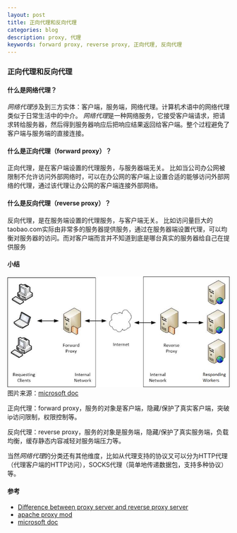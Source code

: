 ```yaml
---
layout: post
title: 正向代理和反向代理
categories: blog
description: proxy, 代理
keywords: forward proxy, reverse proxy, 正向代理, 反向代理
---
```


### 正向代理和反向代理
#### 什么是网络代理？
*网络代理*涉及到三方实体：客户端，服务端，网络代理。计算机术语中的网络代理类似于日常生活中的中介。
*网络代理*是一种网络服务，它接受客户端请求，把请求转给服务器，然后得到服务器响应后把响应结果返回给客户端。整个过程避免了客户端与服务端的直接连接。
    
#### 什么是正向代理（forward proxy）？
正向代理，是在客户端设置的代理服务，与服务器端无关。
比如当公司办公网被限制不允许访问外部网络时，可以在办公网的客户端上设置合适的能够访问外部网络的代理，通过该代理让办公网的客户端连接外部网络。

    
#### 什么是反向代理（reverse proxy）？
反向代理，是在服务端设置的代理服务，与客户端无关。
比如访问量巨大的taobao.com实际由非常多的服务器提供服务，通过在服务器端设置代理，可以均衡对服务器的访问。而对客户端而言并不知道到底是哪台真实的服务器给自己在提供服务

#### 小结

![forward-reverse-proxy](/images/blog/forward-reverse-proxy.jpg)
图片来源：[microsoft doc](https://docs.microsoft.com/en-us/iis/extensions/configuring-application-request-routing-arr/creating-a-forward-proxy-using-application-request-routing)

正向代理：forward proxy，服务的对象是客户端，隐藏/保护了真实客户端，突破ip访问限制，权限控制等。

反向代理：reverse proxy，服务的对象是服务端，隐藏/保护了真实服务端，负载均衡，缓存静态内容减轻对服务端压力等。

当然*网络代理*的分类还有其他维度，比如从代理支持的协议又可以分为HTTP代理（代理客户端的HTTP访问），SOCKS代理（简单地传递数据包，支持多种协议）等。

#### 参考

* [Difference between proxy server and reverse proxy server](https://stackoverflow.com/questions/224664/difference-between-proxy-server-and-reverse-proxy-server/366212#366212)
* [apache proxy mod](http://httpd.apache.org/docs/2.4/mod/mod_proxy.html#forwardreverse)
* [microsoft doc](https://docs.microsoft.com/en-us/iis/extensions/configuring-application-request-routing-arr/creating-a-forward-proxy-using-application-request-routing)
